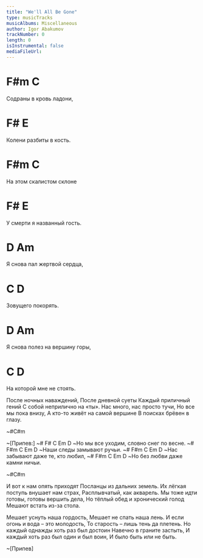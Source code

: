 ```yaml
---
title: "We'll All Be Gone"
type: musicTracks
musicAlbums: Miscellaneous
author: Igor Abakumov
trackNumber: 0
length: 0
isInstrumental: false
mediaFileUrl: 
---
```


# F#m               C
Содраны в кровь ладони,
#   F#             E
Колени разбиты в кость.
#   F#m               C
На этом скалистом склоне
#    F#                E
У смерти я названный гость.
#    D                Am
Я снова пал жертвой сердца,
#   C          D
Зовущего покорять.
#    D                Am
Я снова полез на вершину горы,
#      C              D
На которой мне не стоять.

После ночных наваждений,
После дневной суеты
Каждый приличный гений
С собой неприлично на «ты».
Нас много, нас просто тучи,
Но все мы пока внизу,
А кто-то живёт на самой вершине
В поисках брёвен в глазу.

~#C#m

~[Припев:]
~#        F#  C              Em        D
~Но мы все уходим, словно снег по весне.
~# F#m     C      Em      D
~Наши следы замывают ручьи.
~# F#m     C         Em        D
~Нас забывают даже те, кто любил,
~# F#m       C       Em       D
~Но без любви даже камни ничьи.

~#C#m

И вот к нам опять приходят
Посланцы из дальних земель.
Их лёгкая поступь внушает нам страх,
Расплывчатый, как акварель.
Мы тоже идти готовы,
готовы вершить дела,
Но тёплый обед и хронический голод
Мешают встать из-за стола.

Мешает уснуть наша гордость,
Мешает не спать наша лень.
И если огонь и вода – это молодость,
То старость – лишь тень да плетень.
Но каждый однажды хоть раз был достоин
Навечно в граните застыть,
И каждый хоть раз был один и был воин,
И было быть или не быть.

~[Припев]

